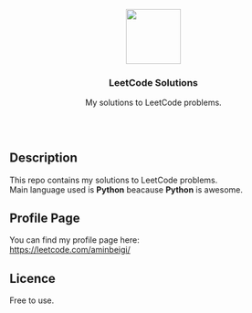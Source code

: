 <p align="center">
<img src="https://i.imgur.com/t8FksrS.png" height="96px" width="96px" />
<br>
<h3 align="center">LeetCode Solutions</h3>
<p align="center">My solutions to LeetCode problems.</p>
<h2></h2>
</p>
</br>

## Description
This repo contains my solutions to LeetCode problems.   
Main language used is **Python** beacause **Python** is awesome.

## Profile Page
You can find my profile page here:  
https://leetcode.com/aminbeigi/

## Licence
Free to use.

